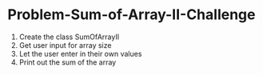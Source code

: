 # Problem-Sum-of-Array-II-Challenge
1. Create the class SumOfArrayII
2. Get user input for array size 
3. Let the user enter in their own values 
4. Print out the sum of the array
